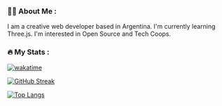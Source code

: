 ### :man_technologist: About Me :

I am a creative web developer based in Argentina. 
I'm currently learning Three.js.
I'm interested in Open Source and Tech Coops.

### :fire: My Stats :

[![wakatime](https://wakatime.com/badge/user/bff9d506-73e4-4663-8e81-f94a0c3df92c.svg)](https://wakatime.com/@bff9d506-73e4-4663-8e81-f94a0c3df92c)

[![GitHub Streak](http://github-readme-streak-stats.herokuapp.com?user=juanmanueldaza&theme=dark&background=000000)](https://git.io/streak-stats)

[![Top Langs](https://github-readme-stats.vercel.app/api/top-langs/?username=juanmanueldaza&layout=compact&theme=vision-friendly-dark)](https://github.com/anuraghazra/github-readme-stats)
